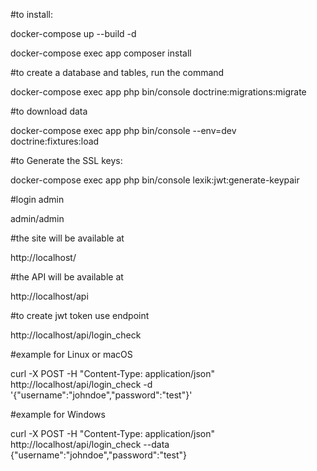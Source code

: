 
#to install:

docker-compose up --build -d

docker-compose exec app composer install

#to create a database and tables, run the command 

docker-compose exec app php bin/console doctrine:migrations:migrate

#to download data

docker-compose exec app php bin/console --env=dev doctrine:fixtures:load

#to Generate the SSL keys:

docker-compose exec app php bin/console lexik:jwt:generate-keypair

#login admin

admin/admin

#the site will be available at

http://localhost/

#the API will be available at

http://localhost/api

#to create jwt token use endpoint

http://localhost/api/login_check

#example for Linux or macOS

curl -X POST -H "Content-Type: application/json" http://localhost/api/login_check -d '{"username":"johndoe","password":"test"}'

#example for Windows

curl -X POST -H "Content-Type: application/json" http://localhost/api/login_check --data {\"username\":\"johndoe\",\"password\":\"test\"}



